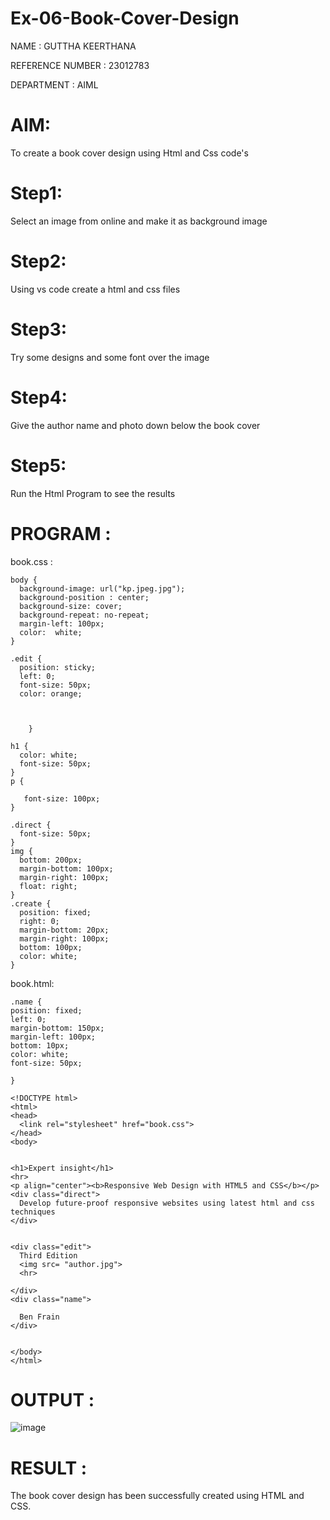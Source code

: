 # Ex-06-Book-Cover-Design

NAME : GUTTHA KEERTHANA

REFERENCE NUMBER : 23012783

DEPARTMENT : AIML

# AIM:
To create a book cover design using Html and Css code's

# Step1:
Select an image from online and make it as background image

# Step2:
Using vs code create a html and css files

# Step3:
Try some designs and some font over the image

# Step4:
Give the author name and photo down below the book cover

# Step5:
Run the Html Program to see the results

# PROGRAM :
book.css :
```
body {
  background-image: url("kp.jpeg.jpg");
  background-position : center;
  background-size: cover;
  background-repeat: no-repeat;
  margin-left: 100px;
  color:  white;
}

.edit {
  position: sticky;
  left: 0;
  font-size: 50px;
  color: orange;

  
  
    }

h1 {
  color: white;
  font-size: 50px;
}
p {
   
   font-size: 100px;
}

.direct {
  font-size: 50px;
}
img {
  bottom: 200px;
  margin-bottom: 100px;
  margin-right: 100px;
  float: right;
}
.create {
  position: fixed;
  right: 0;
  margin-bottom: 20px;
  margin-right: 100px;
  bottom: 100px; 
  color: white; 
}
```
book.html:
```
.name {
position: fixed;
left: 0;
margin-bottom: 150px;
margin-left: 100px;
bottom: 10px; 
color: white; 
font-size: 50px;

}

<!DOCTYPE html>
<html>
<head>
  <link rel="stylesheet" href="book.css">
</head>
<body>
   

<h1>Expert insight</h1>
<hr>
<p align="center"><b>Responsive Web Design with HTML5 and CSS</b></p>
<div class="direct">
  Develop future-proof responsive websites using latest html and css techniques
</div>


<div class="edit">
  Third Edition
  <img src= "author.jpg">
  <hr>
  
</div>
<div class="name">
  
  Ben Frain
</div>


</body>
</html>
```
# OUTPUT :
![image](https://github.com/keerthanaguttha/Ex-06-Book-Cover-Design/assets/145742927/f6c0a37e-fd1e-4f75-b778-27c367ea6292)


# RESULT :
The book cover design has been successfully created using HTML and CSS.
